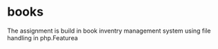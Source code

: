 # books
The assignment is build in book inventry management  system using file handling in php.Featurea
